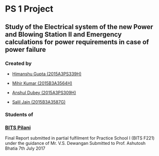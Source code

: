  # PS 1 Project 

## Study of the Electrical system of the new Power and Blowing Station II and Emergency calculations for power requirements in case of power failure

### Created by 

* [Himanshu Gupta (2015A3PS339H)](https://github.com/him1411)

* [Mihir Kumar (2015B3A3564H)](https://github.com/Mihir1996)
  

* [Anshul Dubey (2015A3PS309H)](https://github.com/Anshul2166-sophos)         

* [Salil Jain (2015B3A3587G)](https://github.com/Salil-Jain)

### Students of 
### [BITS Pilani ]
[BITS Pilani ]: <http://www.bits-pilani.ac.in/> 

Final Report submitted in partial fulfilment for Practice School I (BITS F221) under the guidance of
Mr. V.S. Dewangan
Submitted to
Prof. Ashutosh Bhatia
7th July 2017
